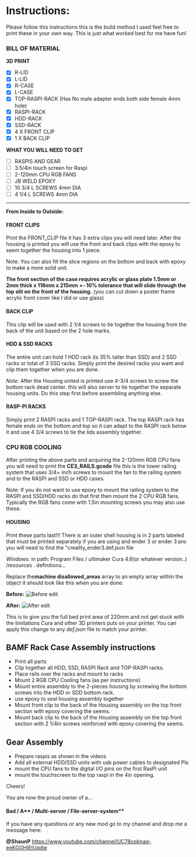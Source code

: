 # Instructions: 
Please follow this instructions this is the build method I used feel free to print these in your own way. This is just what worked best for me have fun!

### BILL OF MATERIAL 

**3D PRINT**
- [x] R-LID
- [x] L-LID
- [x] R-CASE
- [X] L-CASE 
- [X] TOP-RASPI-RACK (Has No male adapter ends both side female 4mm hole) 
- [X] RASPI-RACK 
- [X] HDD-RACK
- [X] SSD-RACK
- [X] 4 X FRONT CLIP 
- [X] 1 X BACK CLIP 

**WHAT YOU WILL NEED TO GET** 
- [ ] RASPIS AND GEAR 
- [ ] 3.5/4in touch screen for Raspi 
- [ ] 2-120mm CPU RGB FANS
- [ ] JB WELD EPOXY 
- [ ] 10 3/4 L SCREWS 4mm DIA 
- [ ] 4 1/4 L SCREWS 4mm DIA 

<hr/>


**From Inside to Outside:** 

#### FRONT CLIPS 
 Print the FRONT_CLIP file it has 3 extra clips you will need later. After the housing is printed you will use the front and back clips with the epoxy to seem together the housing into 1 piece. 

Note: 
You can also fill the slice regions on the bottom and back with epoxy to make a more solid unit. 

**The front section of the case requires acrylic or glass plate 1.5mm or 2mm thick x 118mm x 215mm +- 10% tolerance that will slide through the top slit on the front of the housing.** (you can cut down a poster frame acrylic front cover like I did or use glass)

#### BACK CLIP 

This clip will be used with 2 1/4 screws to tie together the housing from the back of the unit based on the 2 hole marks.

#### HDD & SSD RACKS 

The entire unit can hold 1 HDD rack  (is 35% taller than SSD)  and 2 SSD racks or total of 3 SSD racks. Simply print the desired racks you want and clip them together when you are done. 

*Note:* After the Housing united is printed use 4-3/4 screws to screw the bottom rack dead center. this will also server to tie together the separate housing units. Do this step first before assembling anything else.


#### RASP-PI RACKS 

Simply print 2 RASPI racks and 1 TOP-RASPI rack. The top RASPI rack has female ends on the bottom and top so it can adapt to the RASPI rack below it and  use 4 3/4 screws to tie the lids assembly together. 

### CPU RGB COOLING

After printing the above parts and acquiring the 2-120mm RGB CPU fans you will need to print the  **CE3_RAILS.gcode** file this is the tower railing system that uses 3/4+ inch screws to mount the fan to the railing system and to the RASPI and SSD or HDD cases.  

Note: If you do not want to use epoxy to mount the railing system to the RASPI and SSD/HDD racks do that first then mount the 2 CPU RGB fans. Typically the RGB fans come with 1.5in mounting screws you may also use these.

#### HOUSING 
Print these parts last!!! 
There is an outer shell housing is in 2 parts labeled that must be printed separately if you are using and ender 3 or ender 3 pro you will need to find the "creality_ender3.def.json file 

*Windows:*
in path:  Program Files / ultimaker Cura 4.6(or whatever version..) /resources . definitions... 

Replace the**machine disallowed_areas** array to an empty array within the object it should look like this when you are done: 


**Before:** 
![Before edit](https://github.com/shaungt1/rasp-Pi-Dev-Creator-Battlestation/blob/main/3D%20BAMF%20Rack%20File/ANIMATION/img/before.png)



**After:** 
![After edit](https://github.com/shaungt1/rasp-Pi-Dev-Creator-Battlestation/blob/main/3D%20BAMF%20Rack%20File/ANIMATION/img/after.png)

This is to give you the full bed print area of 220mm and not get stuck with the limitations Cura and other 3D printers puts on your printer. You can apply this change to any *def.json* file to match your printer. 


## BAMF Rack Case Assembly instructions

- Print all parts 
- Clip together all HDD, SSD, RASPI Rack and TOP-RASPI racks. 
- Place rails over the racks and mount to racks 
- Mount 2 RGB CPU Cooling fans (as per instructions) 
- Mount entire assembly to the 2-pieces housing  by screwing the bottom screws into the HDD or SDD bottom rack. 
- use epoxy to seal housing assembly together 
- Mount front clip to the back of the Housing assembly on the top front section with epoxy covering the seems. 
- Mount back clip to the back of the Housing assembly on the top front section with 2 1/4in screws reinforced with epoxy covering the seems. 

## Gear Assembly 
- Prepare raspis as shown in the videos
- Add all external HDD/SSD units with usb power cables to designated PIs 
- mount the CPU fans to the digital I/O pins on the first RasPi unit 
- mount the touchscreen to the top raspi in the 4in opening. 

Cheers! 

You are now the proud owner of a... 

#### Bad / A** / Multi-server / File-server-system**

If you have any questions or any new mod go to my channel and drop me a message here: 

**@ShaunP** 
https://www.youtube.com/channel/UC78cpbnaq-eeKGGHIEtUgdw


